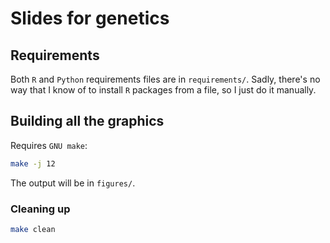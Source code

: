 # Slides for genetics

## Requirements

Both `R` and `Python` requirements files are in `requirements/`.
Sadly, there's no way that I know of to install `R` packages from a file, so I just do it manually.

## Building all the graphics

Requires `GNU make`:

```sh
make -j 12
```

The output will be in `figures/`.

### Cleaning up

```sh
make clean
```
